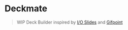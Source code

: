 # Deckmate
> WIP Deck Builder inspired by [I/O Slides](https://code.google.com/p/io-2012-slides/) and [Gifpoint](https://github.com/drewbarontini/gifpoint)

